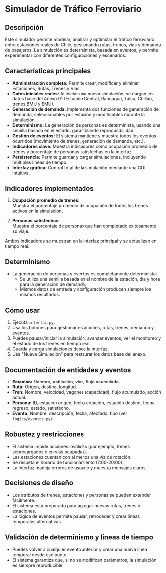 # Simulador de Tráfico Ferroviario

## Descripción
Este simulador permite modelar, analizar y optimizar el tráfico ferroviario entre estaciones reales de Chile, gestionando rutas, trenes, vías y demanda de pasajeros. La simulación es determinista, basada en eventos, y permite experimentar con diferentes configuraciones y escenarios.

## Características principales

- **Administración completa:** Permite crear, modificar y eliminar Estaciones, Rutas, Trenes y Vías.
- **Datos iniciales reales:** Al iniciar una nueva simulación, se cargan los datos base del Anexo 01 (Estación Central, Rancagua, Talca, Chillán, trenes BMU y EMU).
- **Generación de demanda:** Implementa dos funciones de generación de demanda, seleccionables por estación y modificables durante la simulación.
- **Determinismo:** La generación de personas es determinista, usando una semilla basada en el estado, garantizando reproducibilidad.
- **Gestión de eventos:** El sistema mantiene y muestra todos los eventos ocurridos (movimiento de trenes, generación de demanda, etc.).
- **Indicadores clave:** Muestra indicadores como ocupación promedio de trenes y porcentaje de personas satisfechas en la interfaz.
- **Persistencia:** Permite guardar y cargar simulaciones, incluyendo múltiples líneas de tiempo.
- **Interfaz gráfica:** Control total de la simulación mediante una GUI intuitiva.

## Indicadores implementados

1. **Ocupación promedio de trenes:**  
   Muestra el porcentaje promedio de ocupación de todos los trenes activos en la simulación.

2. **Personas satisfechas:**  
   Muestra el porcentaje de personas que han completado exitosamente su viaje.

Ambos indicadores se muestran en la interfaz principal y se actualizan en tiempo real.

## Determinismo

- La generación de personas y eventos es completamente determinista:  
  - Se utiliza una semilla basada en el nombre de la estación, día y hora para la generación de demanda.
  - Mismos datos de entrada y configuración producen siempre los mismos resultados.

## Cómo usar

1. Ejecuta `interfaz.py`.
2. Usa los botones para gestionar estaciones, rutas, trenes, demanda y eventos.
3. Puedes pausar/iniciar la simulación, avanzar eventos, ver el monitoreo y el estado de los trenes en tiempo real.
4. Guarda y carga simulaciones desde la interfaz.
5. Usa "Nueva Simulación" para restaurar los datos base del anexo.

## Documentación de entidades y eventos

- **Estación:** Nombre, población, vías, flujo acumulado.
- **Ruta:** Origen, destino, longitud.
- **Tren:** Nombre, velocidad, vagones (capacidad), flujo acumulado, acción actual.
- **Persona:** ID, estación origen, fecha creación, estación destino, fecha regreso, estado, satisfecho.
- **Evento:** Nombre, descripción, fecha, afectado, tipo (ver `logica/eventos.py`).

## Robustez y restricciones

- El sistema impide acciones inválidas (por ejemplo, trenes sobrecargados o en vías ocupadas).
- Las estaciones cuentan con al menos una vía de rotación.
- Se respeta el horario de funcionamiento (7:00-20:00).
- La interfaz maneja errores de usuario y muestra mensajes claros.

## Decisiones de diseño

- Los atributos de trenes, estaciones y personas se pueden extender fácilmente.
- El sistema está preparado para agregar nuevas rutas, trenes o estaciones.
- La lógica de eventos permite pausar, retroceder y crear líneas temporales alternativas.

## Validación de determinismo y líneas de tiempo

- Puedes volver a cualquier evento anterior y crear una nueva línea temporal desde ese punto.
- El sistema garantiza que, si no se modifican parámetros, la simulación es siempre reproducible.



